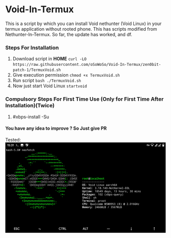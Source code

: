 # Void-In-Termux
This is a script by which you can install Void nethunter (Void Linux) in your termux application without rooted phone.
This has scripts modified from Nethunter-In-Termux. So far, the update has worked, and df.
### Steps For Installation
1. Download script in **HOME** `curl -LO https://raw.githubusercontent.com/oSoWoSo/Void-In-Termux/zen0bit-patch-1/TermuxVoid.sh`
2. Give execution permission `chmod +x TermuxVoid.sh`
3. Run script `bash ./TermuxVoid.sh`
4. Now just start Void Linux `startvoid`

### Compulsory Steps For First Time Use (Only for First Time After Installation)(Twice)
1. #xbps-install -Su

#### You have any idea to improve ? So Just give PR

Tested:
<img alt="Screenshot" src="Screenshot_20201014-153143.jpg">

